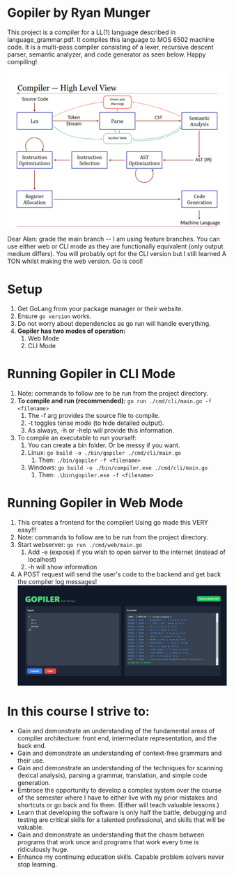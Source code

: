 # Gopiler by Ryan Munger
This project is a compiler for a LL(1) language described in language_grammar.pdf. It compiles this language to MOS 6502 machine code. It is a multi-pass compiler consisting of a lexer, recursive descent parser, semantic analyzer, and code generator as seen below. Happy compiling! 
<br> <br>
![Overview](./Labs/images/overview.jpg)


Dear Alan: grade the main branch -- I am using feature branches. You can use either web or CLI mode as they are functionally equivalent (only output medium differs). You will probably opt for the CLI version but I still learned A TON whilst making the web version. Go is cool!


# Setup
1. Get GoLang from your package manager or their website.
1. Ensure `go version` works.
1. Do not worry about dependencies as go run will handle everything.
1. **Gopiler has two modes of operation:**
   1. Web Mode
   2. CLI Mode

# Running Gopiler in CLI Mode
1. Note: commands to follow are to be run from the project directory.
2. **To compile and run (recommended):** `go run ./cmd/cli/main.go -f <filename>` 
    1. The -f arg provides the source file to compile.
    2. -t toggles tense mode (to hide detailed output).
    3. As always, -h or -help will provide this information.
3. To compile an executable to run yourself:
    1. You can create a bin folder. Or be messy if you want.
    2. Linux: `go build -o ./bin/gopiler ./cmd/cli/main.go`
        1. Then: `./bin/gopiler -f <filename>`
    3. Windows: `go build -o ./bin/compiler.exe ./cmd/cli/main.go`
        1. Then: `.\bin\gopiler.exe -f <filename>`

# Running Gopiler in Web Mode
1. This creates a frontend for the compiler! Using go made this VERY easy!!!
1. Note: commands to follow are to be run from the project directory.
2. Start webserver: `go run ./cmd/web/main.go`
   1. Add -e (expose) if you wish to open server to the internet (instead of localhost)
   2. -h will show information
3. A POST request will send the user's code to the backend and get back the compiler log messages!
![GUI](./Labs/images/gui.png)

# In this course I strive to:
* Gain and demonstrate an understanding of the fundamental areas of compiler
architecture: front end, intermediate representation, and the back end.
* Gain and demonstrate an understanding of context-free grammars and their use.
* Gain and demonstrate an understanding of the techniques for scanning (lexical
analysis), parsing a grammar, translation, and simple code generation.
* Embrace the opportunity to develop a complex system over the course of the
semester where I have to either live with my prior mistakes and shortcuts or go
back and fix them. (Either will teach valuable lessons.) 
* Learn that developing the software is only half the battle, debugging and testing are
critical skills for a talented professional, and skills that will be valuable. 
* Gain and demonstrate an understanding that the chasm between programs that
work once and programs that work every time is ridiculously huge.
* Enhance my continuing education skills. Capable problem solvers never stop
learning. 
